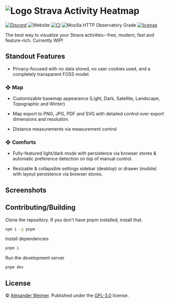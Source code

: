 # ![Logo](https://github.com/sudolev/StravaMultiMapper/assets/61996958/3ac93fc4-6c78-460b-b964-22db9b5045d2) Strava Activity Heatmap

[![Discord](https://img.shields.io/discord/1166050503998849154?logo=discord&logoColor=white&label=discord&color=%235d6af2&link=https%3A%2F%2Fdiscord.gg%2F5P3AYFrwQG)](https://discord.gg/5P3AYFrwQG)
![Website](https://img.shields.io/website?url=https%3A%2F%2Fstravamap.pages.dev%2F)
[![CI](https://github.com/sudolev/StravaMultiMapper/actions/workflows/ci.yml/badge.svg)](https://github.com/sudolev/StravaMultiMapper/actions/workflows/ci.yml)
![Mozilla HTTP Observatory Grade](https://img.shields.io/mozilla-observatory/grade-score/stravamap.pages.dev)
[![license](https://img.shields.io/github/license/sudolev/StravaMultiMapper)](https://github.com/sudolev/StravaMultiMapper/blob/main/LICENSE)

The best way to visualize your Strava activities--free, modern, fast and feature-rich. Currently WIP!

## Standout Features

- Privacy-focused with no data stored, no user cookies used, and a completely transparent FOSS model.

### ❖ Map

- Customizable basemap appearance (Light, Dark, Satellite, Landscape, Topographic and Winter)

- Map export to PNG, JPG, PDF and SVG with detailed control over export dimensions and resolution.

- Distance measurements via measurement control

### ❖ Comforts

- Fully-featured light/dark mode with persistence via browser stores & automatic preference detection on top of manual control.

- Resizable & collapsible settings sidebar (desktop) or drawer (mobile) with layout persistence via browser stores.

## Screenshots

## Contributing/Building

Clone the repository. If you don't have pnpm installed, install that.

```bash
npm i -g pnpm
```

Install dependencies

```bash
pnpm i
```

Run the development server

```bash
pnpm dev
```

## License

© [Alexander Weimer](github.com/syslev). Published under the [GPL-3.0](./LICENSE) license.
